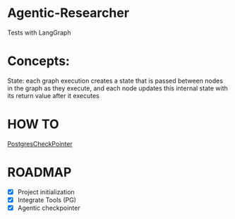 # Agentic-Researcher

Tests with LangGraph

# Concepts:

State: each graph execution creates a state that is passed between nodes in the graph as they execute, and each node updates this internal state with its return value after it executes

# HOW TO

[PostgresCheckPointer](https://langchain-ai.github.io/langgraph/how-tos/persistence_postgres)


# ROADMAP

- [x] Project initialization
- [x] Integrate Tools (PG)
- [x] Agentic checkpointer